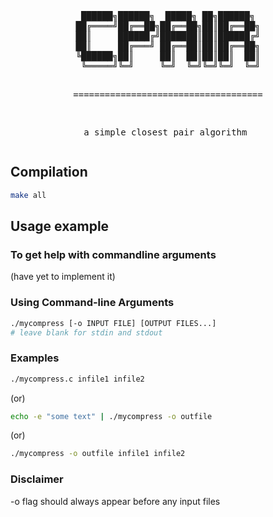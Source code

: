 <div align="center">
<pre>
 ██████╗██████╗  █████╗ ██╗██████╗ 
██╔════╝██╔══██╗██╔══██╗██║██╔══██╗
██║     ██████╔╝███████║██║██████╔╝
██║     ██╔═══╝ ██╔══██║██║██╔══██╗
╚██████╗██║     ██║  ██║██║██║  ██║
 ╚═════╝╚═╝     ╚═╝  ╚═╝╚═╝╚═╝  ╚═╝
                                   
====================================

a simple closest pair algorithm
</pre>
</div>

## Compilation

```sh
make all
```

## Usage example

### To get help with commandline arguments

(have yet to implement it)

### Using Command-line Arguments

```sh
./mycompress [-o INPUT FILE] [OUTPUT FILES...]
# leave blank for stdin and stdout
```

### Examples

```sh
./mycompress.c infile1 infile2
```

(or)

```sh
echo -e "some text" | ./mycompress -o outfile
```

(or)

```sh
./mycompress -o outfile infile1 infile2
```

### Disclaimer

-o flag should always appear before any input files
